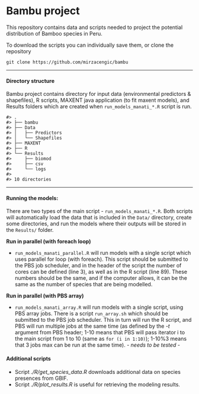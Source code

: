 
<!-- README.md is generated from README.Rmd. Please edit that file -->
Bambu project
=============

This repository contains data and scripts needed to project the potential distribution of Bamboo species in Peru.

To download the scripts you can individually save them, or clone the repository

``` git
git clone https://github.com/mirzacengic/bambu
```

------------------------------------------------------------------------

#### Directory structure

Bambu project contains directory for input data (environmental predictors & shapefiles), R scripts, MAXENT java application (to fit maxent models), and Results folders which are created when `run_models_manati_*.R` script is run.

    #> .
    #> ├── bambu
    #> ├── Data
    #> │   ├── Predictors
    #> │   └── Shapefiles
    #> ├── MAXENT
    #> ├── R
    #> └── Results
    #>     ├── biomod
    #>     ├── csv
    #>     └── logs
    #> 
    #> 10 directories

------------------------------------------------------------------------

#### Running the models:

There are two types of the main script - `run_models_manati_*.R`.
Both scripts will automatically load the data that is included in the `Data/` directory, create some directories, and run the models where their outputs will be stored in the `Results/` folder.

**Run in parallel (with foreach loop)**

-   `run_models_manati_parallel.R` will run models with a single script which uses parallel for loop (with foreach). This script should be submitted to the PBS job scheduler, and in the header of the script the number of cores can be defined (line 3), as well as in the R script (line 89). These numbers should be the same, and if the computer allows, it can be the same as the number of species that are being modelled.

**Run in parallel (with PBS array)**

-   `run_models_manati_array.R` will run models with a single script, using PBS array jobs. There is a script `run_array.sh` which should be submitted to the PBS job scheduler. This in turn will run the R script, and PBS will run multiple jobs at the same time (as defined by the *-t* argument from PBS header; 1-10 means that PBS will pass iterator i to the main script from 1 to 10 (same as `for (i in 1:10)`); 1-10%3 means that 3 jobs max can be run at the same time). - *needs to be tested* -

#### Additional scripts

-   Script *./R/get\_species\_data.R* downloads additional data on species presences from GBIF.
-   Script *./R/plot\_results.R* is useful for retrieving the modeling results.
